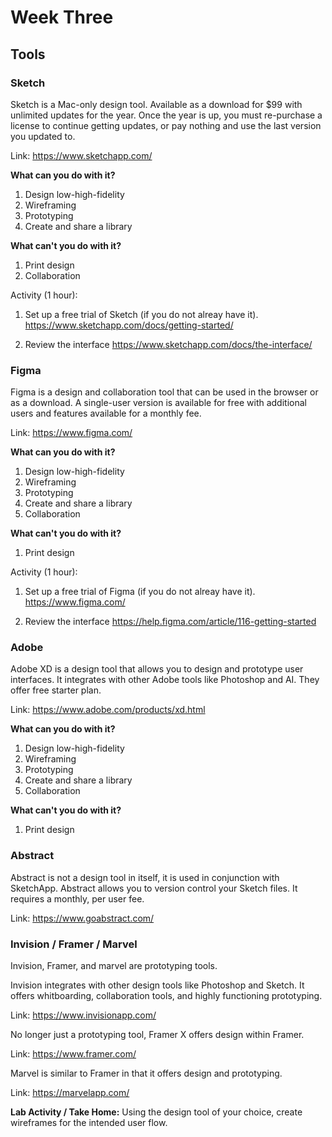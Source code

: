 # Week Three

## Tools

### Sketch

Sketch is a Mac-only design tool. Available as a download for $99 with unlimited updates for the year. Once the year is up, you must re-purchase a license to continue getting updates, or pay nothing and use the last version you updated to.

Link: https://www.sketchapp.com/

**What can you do with it?**

1. Design low-high-fidelity
1. Wireframing
1. Prototyping
1. Create and share a library

**What can't you do with it?**

1. Print design
1. Collaboration

Activity (1 hour): 

1. Set up a free trial of Sketch (if you do not alreay have it). https://www.sketchapp.com/docs/getting-started/

1. Review the interface
https://www.sketchapp.com/docs/the-interface/


### Figma

Figma is a design and collaboration tool that can be used in the browser or as a download. A single-user version is available for free with additional users and features available for a monthly fee.

Link: https://www.figma.com/

**What can you do with it?**

1. Design low-high-fidelity
1. Wireframing
1. Prototyping
1. Create and share a library
1. Collaboration

**What can't you do with it?**

1. Print design

Activity (1 hour): 

1. Set up a free trial of Figma (if you do not alreay have it). https://www.figma.com/

1. Review the interface
https://help.figma.com/article/116-getting-started

### Adobe

Adobe XD is a design tool that allows you to design and prototype user interfaces. It integrates with other Adobe tools like Photoshop and AI. They offer free starter plan.

Link: https://www.adobe.com/products/xd.html

**What can you do with it?**

1. Design low-high-fidelity
1. Wireframing
1. Prototyping
1. Create and share a library
1. Collaboration

**What can't you do with it?**

1. Print design


### Abstract

Abstract is not a design tool in itself, it is used in conjunction with SketchApp. Abstract allows you to version control your Sketch files. It requires a monthly, per user fee.

Link: https://www.goabstract.com/


### Invision / Framer / Marvel

Invision, Framer, and marvel are prototyping tools.

Invision integrates with other design tools like Photoshop and Sketch. It offers whitboarding, collaboration tools, and highly functioning prototyping.

Link: https://www.invisionapp.com/

No longer just a prototyping tool, Framer X offers design within Framer. 

Link: https://www.framer.com/

Marvel is similar to Framer in that it offers design and prototyping. 

Link: https://marvelapp.com/

**Lab Activity / Take Home:** Using the design tool of your choice, create wireframes for the intended user flow.
